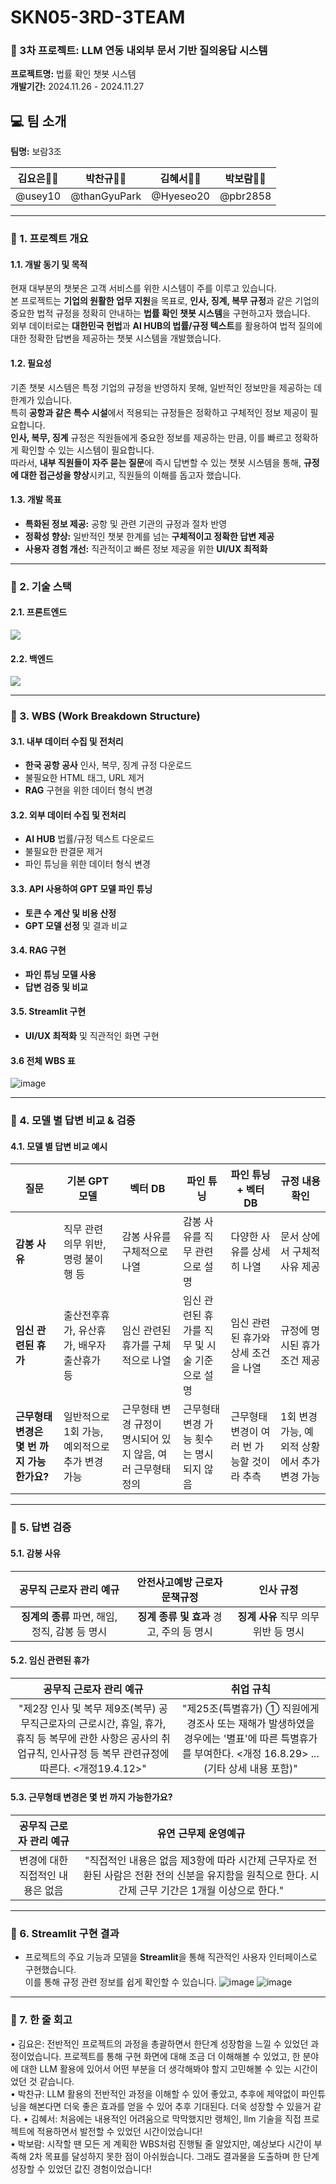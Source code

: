 # SKN05-3RD-3TEAM

### 🤖 3차 프로젝트: LLM 연동 내외부 문서 기반 질의응답 시스템  
**프로젝트명:** 법률 확인 챗봇 시스템  
**개발기간:** 2024.11.26 - 2024.11.27  

## 💻 팀 소개

**팀명:** 보람3조  

| **김요은👩‍💻** | **박찬규👨‍💻** | **김혜서👩‍💻** | **박보람👩‍💻** |
|:--------------:|:--------------:|:--------------:|:--------------:|
| @usey10        | @thanGyuPark   | @Hyeseo20      | @pbr2858        |

---

### 📌 1. 프로젝트 개요

#### 1.1. 개발 동기 및 목적  
현재 대부분의 챗봇은 고객 서비스를 위한 시스템이 주를 이루고 있습니다.  
본 프로젝트는 **기업의 원활한 업무 지원**을 목표로, **인사, 징계, 복무 규정**과 같은 기업의 중요한 법적 규정을 정확히 안내하는 **법률 확인 챗봇 시스템**을 구현하고자 했습니다.  
외부 데이터로는 **대한민국 헌법**과 **AI HUB의 법률/규정 텍스트**를 활용하여 법적 질의에 대한 정확한 답변을 제공하는 챗봇 시스템을 개발했습니다.  

#### 1.2. 필요성  
기존 챗봇 시스템은 특정 기업의 규정을 반영하지 못해, 일반적인 정보만을 제공하는 데 한계가 있습니다.  
특히 **공항과 같은 특수 시설**에서 적용되는 규정들은 정확하고 구체적인 정보 제공이 필요합니다.  
**인사, 복무, 징계** 규정은 직원들에게 중요한 정보를 제공하는 만큼, 이를 빠르고 정확하게 확인할 수 있는 시스템이 필요합니다.  
따라서, **내부 직원들이 자주 묻는 질문**에 즉시 답변할 수 있는 챗봇 시스템을 통해, **규정에 대한 접근성을 향상**시키고, 직원들의 이해를 돕고자 했습니다.

#### 1.3. 개발 목표  
- **특화된 정보 제공:** 공항 및 관련 기관의 규정과 절차 반영  
- **정확성 향상:** 일반적인 챗봇 한계를 넘는 **구체적이고 정확한 답변 제공**  
- **사용자 경험 개선:** 직관적이고 빠른 정보 제공을 위한 **UI/UX 최적화**  

---

### 📌 2. 기술 스택

#### 2.1. 프론트엔드
<div>
<img src="http://img.shields.io/badge/Streamlit-FF4B4B?style=flat&logo=Streamlit&logoColor=white"> 
</div> 

#### 2.2. 백엔드
<div>
<img src="https://img.shields.io/badge/Python-3776AB?style=flat-square&logo=Python&logoColor=white"> 
</div> 

---

### 📌 3. WBS (Work Breakdown Structure)

#### 3.1. 내부 데이터 수집 및 전처리
- **한국 공항 공사** 인사, 복무, 징계 규정 다운로드  
- 불필요한 HTML 태그, URL 제거  
- **RAG** 구현을 위한 데이터 형식 변경

#### 3.2. 외부 데이터 수집 및 전처리
- **AI HUB** 법률/규정 텍스트 다운로드  
- 불필요한 판결문 제거  
- 파인 튜닝을 위한 데이터 형식 변경

#### 3.3. API 사용하여 GPT 모델 파인 튜닝
- **토큰 수 계산 및 비용 산정**  
- **GPT 모델 선정** 및 결과 비교

#### 3.4. RAG 구현
- **파인 튜닝 모델 사용**  
- **답변 검증 및 비교**

#### 3.5. Streamlit 구현
- **UI/UX 최적화** 및 직관적인 화면 구현

#### 3.6 전체 WBS 표
![image](img/image5.png)

---

### 📌 4. 모델 별 답변 비교 & 검증

#### 4.1. 모델 별 답변 비교 예시

| **질문**                          | **기본 GPT 모델**                         | **벡터 DB**                                 | **파인 튜닝**                                | **파인 튜닝 <br> + 벡터 DB**                      | **규정 내용 확인**                         |
|-----------------------------------|----------------------------------------|-------------------------------------------|--------------------------------------------|--------------------------------------------|-------------------------------------------|
| **감봉 사유**                      | 직무 관련 의무 위반, 명령 불이행 등          | 감봉 사유를 구체적으로 나열                | 감봉 사유를 직무 관련으로 설명              | 다양한 사유를 상세히 나열                   | 문서 상에서 구체적 사유 제공              |
| **임신 관련된 휴가**                | 출산전후휴가, 유산휴가, 배우자 출산휴가 등    | 임신 관련된 휴가를 구체적으로 나열          | 임신 관련된 휴가를 직무 및 시술 기준으로 설명 | 임신 관련된 휴가와 상세 조건을 나열         | 규정에 명시된 휴가 조건 제공             |
| **근무형태 변경은 몇 번 까지 가능한가요?** | 일반적으로 1회 가능, 예외적으로 추가 변경 가능 | 근무형태 변경 규정이 명시되어 있지 않음, 여러 근무형태 정의 | 근무형태 변경 가능 횟수는 명시되지 않음 | 근무형태 변경이 여러 번 가능할 것이라 추측 | 1회 변경 가능, 예외적 상황에서 추가 변경 가능 |

---

### 📌 5. 답변 검증

#### 5.1. **감봉 사유**

| **공무직 근로자 관리 예규**              | **안전사고예방 근로자 문책규정**  | **인사 규정** |
|:--------------------------------------:|:-----------------------------:|:------------:|
| **징계의 종류** 파면, 해임, 정직, 감봉 등 명시 | **징계 종류 및 효과** 경고, 주의 등 명시 | **징계 사유** 직무 의무 위반 등 명시 |

#### 5.2. **임신 관련된 휴가**

| **공무직 근로자 관리 예규**        | **취업 규칙**                                         |
|:---------------------------------:|:---------------------------------------------------:|
| "제2장 인사 및 복무 제9조(복무) 공무직근로자의 근로시간, 휴일, 휴가, 휴직 등 복무에 관한 사항은 공사의 취업규칙, 인사규정 등 복무 관련규정에 따른다. <개정19.4.12>" | "제25조(특별휴가) ① 직원에게 경조사 또는 재해가 발생하였을 경우에는 '별표'에 따른 특별휴가를 부여한다. <개정 16.8.29> ... (기타 상세 내용 포함)" |

#### 5.3. **근무형태 변경은 몇 번 까지 가능한가요?**

| **공무직 근로자 관리 예규**        | **유연 근무제 운영예규**                              |
|:---------------------------------:|:--------------------------------------------------:|
| 변경에 대한 직접적인 내용은 없음 | "직접적인 내용은 없음 제3항에 따라 시간제 근무자로 전환된 사람은 전환 전의 신분을 유지함을 원칙으로 한다. 시간제 근무 기간은 1개월 이상으로 한다." |

---

### 📌 6. Streamlit 구현 결과
- 프로젝트의 주요 기능과 모델을 **Streamlit**을 통해 직관적인 사용자 인터페이스로 구현했습니다.  
  이를 통해 규정 관련 정보를 쉽게 확인할 수 있습니다.
  ![image](img/image1.png)
  ![image](img/image2.png)


---

### 📌 7. 한 줄 회고

• 김요은: 전반적인 프로젝트의 과정을 총괄하면서 한단계 성장함을 느낄 수 있었던 과정이었습니다. 프로젝트를 통해 구현 화면에 대해 조금 더 이해해볼 수 있었고, 한 분야에 대한 LLM 활용에 있어서 어떤 부분을 더 생각해봐야 할지 고민해볼 수 있는 시간이었던 것 같습니다.  
• 박찬규: LLM 활용의 전반적인 과정을 이해할 수 있어 좋았고, 추후에 제약없이 파인튜닝을 해본다면 더욱 좋은 효과를 얻을 수 있어 추후 기대된다.  더욱 성장할 수 있을거 같다.
• 김혜서: 처음에는 내용적인 어려움으로 막막했지만 랭체인, llm 기술을 직접 프로젝트에 적용하면서 발전할 수 있었던 시간이었습니다!  
• 박보람: 시작할 땐 모든 게 계획한 WBS처럼 진행될 줄 알았지만, 예상보다 시간이 부족해 2차 목표를 달성하지 못한 점이 아쉬웠습니다. 그래도 결과물을 도출하며 한 단계 성장할 수 있었던 값진 경험이었습니다!
